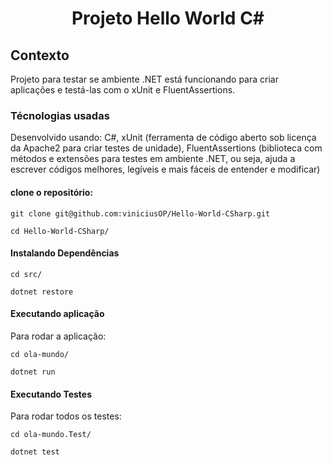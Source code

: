 <h1 align="center">Projeto Hello World C#</h1>

<h2>Contexto</h2>
Projeto para testar se ambiente .NET está funcionando para criar aplicações e testá-las com o xUnit e FluentAssertions.

<h3>Técnologias usadas</h3>

Desenvolvido usando: C#, xUnit (ferramenta de código aberto sob licença da Apache2 para criar testes de unidade), FluentAssertions (biblioteca com métodos e extensões para testes em ambiente .NET, ou seja, ajuda a escrever códigos melhores, legíveis e mais fáceis de entender e modificar)

<h4>clone o repositório:</h4> 

```
git clone git@github.com:viniciusOP/Hello-World-CSharp.git
```

```
cd Hello-World-CSharp/
```

<h4>Instalando Dependências</h4>

```
cd src/	
```

```
dotnet restore
```

<h4>Executando aplicação</h4>
Para rodar a aplicação:

```
cd ola-mundo/
```

```
dotnet run
```


<h4>Executando Testes</h4>
Para rodar todos os testes:

```
cd ola-mundo.Test/
```

```
dotnet test
```

